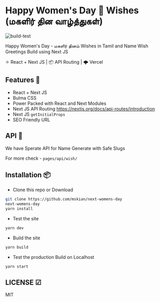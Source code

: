 # Happy Women's Day 💛 Wishes (மகளிர் தின வாழ்த்துகள்)

![build-test](https://github.com/mskian/next-womens-day/workflows/build-test/badge.svg)  

Happy Women's Day - மகளிர் தினம் Wishes in Tamil and Name Wish Greetings Build using Next JS  

⚛ React + Next JS | 📦 API Routing | 🌩 Vercel  

## Features 🍔

- React + Next JS
- Bulma CSS
- Power Packed with React and Next Modules
- Next JS API Routing <https://nextjs.org/docs/api-routes/introduction>
- Next JS `getInitialProps`
- SEO Friendly URL

## API 🍪

We have Sperate API for Name Generate with Safe Slugs

For more check - `pages/api/wish/`

## Installation 📦

- Clone this repo or Download

```sh
git clone https://github.com/mskian/next-womens-day
next-womens-day
yarn install
```

- Test the site

```sh
yarn dev
```

- Build the site

```sh
yarn build
```

- Test the production Build on Localhost

```sh
yarn start
```

## LICENSE ☑

MIT
